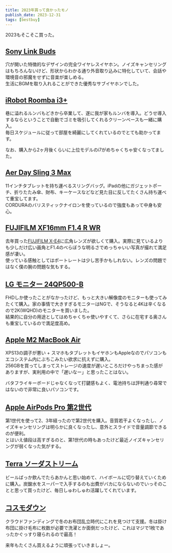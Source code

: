 ```yaml
---
title: 2023年買って良かったモノ
publish_date: 2023-12-31
tags: [bestbuy]
---
```


2023もそこそこ買った。

## [Sony Link Buds](https://amzn.to/3vu3Ruk)

穴が開いた特徴的なデザインの完全ワイヤレスイヤホン。ノイズキャンセリングはもちろんないけど、形状からわかる通り外音取り込みに特化していて、会話や環境音の邪魔をせずに音楽が楽しめる。  
生活にBGMを取り入れることができた優秀なサブイヤホンでした。

## [iRobot Roomba i3+](https://amzn.to/3hXlEao)

巷に溢れるルンバもどきから卒業して、遂に我が家もルンバを導入。どうせ導入するならということで自動でゴミを吸引してくれるクリーンベースも一緒に購入。  
毎日スケジュールに従って部屋を綺麗にしてくれているのでとても助かってます。

なお、購入から2ヶ月後くらいに上位モデルのi7がめちゃくちゃ安くなってました。

## [Aer Day Sling 3 Max](https://amzn.to/3i7jLrx)

11インチタブレットを持ち運べるスリングバッグ。iPadの他にガジェットポーチ、折りたたみ傘、財布、キーケースなどなど見た目に反してたくさん持ち運べて重宝してます。  
CORDURAのバリスティックナイロンを使っているので強度もあって中身も安心。

## [FUJIFILM XF16mm F1.4 R WR](https://amzn.to/3WUXuvL)

去年買った[FUJIFILM X-E4](https://amzn.to/3VDNAgW)に広角レンズが欲しくて購入。実際に見ているよりも少しだけ広い画角とF1.4のべらぼうな明るさでめっちゃいい写真が撮れて満足感が凄い。  
使っている感触としてはポートレートは少し苦手かもしれない。レンズの問題ではなく僕の腕の問題な気もする。

## [LG モニター 24QP500-B](https://amzn.to/3vusiaZ)

FHDしか使ったことがなかったけど、もっと大きい解像度のモニターも使ってみたくて購入。家の事情で大きすぎるモニターはNGで、そうなると4Kは辛くなるので2K(WQHD)のモニターを買いました。  
結果的に自分の用途としてはめちゃくちゃ使いやすくて、さらに在宅する奥さんも重宝しているので満足度高め。

## [Apple M2 MacBook Air](https://amzn.to/3GwPCvl)

XPS13の調子が悪い + スマホもタブレットもイヤホンもAppleなのでパソコンもエコシステム内にぶちこみたい欲求に抗えずに購入。  
256GBを買ってしまってストレージの速度が遅いところだけやっちまった感がありますが、実利用の中で「遅いなー」と思ったことはない。

バタフライキーボードじゃなくなって打鍵感もよく、電池持ちは評判通り尋常ではないので非常に良いパソコンです。

## [Apple AirPods Pro 第2世代](https://amzn.to/3IeFnNt)

第1世代を使って2、3年経ったので第2世代を購入。音質若干よくなったし、ノイズキャンセリングは明らかに良くなったし、意外とスライドで音量調節できるのが便利。  
とはいえ値段は高すぎるのと、第1世代の時もあったけど最近ノイズキャンセリングが弱くなった気がする。

## [Terra ソーダストリーム](https://amzn.to/3vrx21a)

ビールばっか飲んでたらあかんと思い始めて、ハイボールに切り替えていくために購入。炭酸水をスーパーで入手するのも出費がバカにならないのでいっそのことと思って買ったけど、毎日しゅわしゅわ活躍してくれています。

## [コスモダウン](https://www.makuake.com/project/cosmodown02/)

クラウドファンディングで冬のお布団乱立時代にこれを見つけて支援。冬は掛け布団に掛け毛布に枚数が必要で洗濯とか面倒だったけど、これはマジで1枚であったかぐっすり寝られるので最高！

来年もたくさん買えるように頑張っていきましょー。
